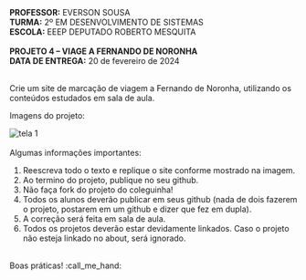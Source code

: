 <div>
    <strong>PROFESSOR:</strong> EVERSON SOUSA<br>
    <strong>TURMA:</strong> 2º EM DESENVOLVIMENTO DE SISTEMAS<br>
    <strong>ESCOLA:</strong> EEEP DEPUTADO ROBERTO MESQUITA
</div><br>

<div>
    <strong>PROJETO 4 – VIAGE A FERNANDO DE NORONHA</strong><br>
    <strong>DATA DE ENTREGA:</strong> 20 de fevereiro de 2024
</div><br>

<div>
    <p>Crie um site de marcação de viagem a Fernando de Noronha, utilizando os conteúdos estudados em sala de aula.</p>
    <p>Imagens do projeto:</p>
    <img src="https://i.imgur.com/sJCqpIU.png" alt="tela 1">
</div><br>

<div>
    Algumas informações importantes:
    <ol>
        <li>Reescreva todo o texto e replique o site conforme mostrado na imagem.</li>
        <li>Ao termino do projeto, publique no seu github.</li>
        <li>Não faça fork do projeto do coleguinha!</li>
        <li>Todos os alunos deverão publicar em seus github (nada de dois fazerem o projeto, postarem em um github e dizer que fez em dupla).</li>
        <li>A correção será feita em sala de aula.</li>
        <li>Todos os projetos deverão estar devidamente linkados. Caso o projeto não esteja linkado no about, será ignorado.</li>
    </ol> 
</div>
<br>
<div>
    Boas práticas! :call_me_hand:
</div>
